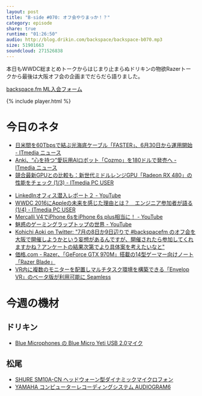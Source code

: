 ```yaml
---
layout: post
title: "B-side #070: オフ会やりまっか！？"
category: episode
share: true
runtime: "01:26:50"
audio: http://blog.drikin.com/backspace/backspace-b070.mp3
size: 51901663
soundcloud: 271526838
---
```


本日もWWDC総まとめトークからはじまり止まらぬドリキンの物欲Razerトークから最後は大阪オフ会の企画までだらだら語りました。

[backspace.fm ML入会フォーム](http://backspace.us11.list-manage.com/subscribe?u=09c933bd3997c1d16dbed156a&id=84b6529b91)

{% include player.html %}

# 今日のネタ
- [日米間を60Tbpsで結ぶ光海底ケーブル「FASTER」、6月30日から運用開始 - ITmedia ニュース](http://www.itmedia.co.jp/news/articles/1606/30/news091.html)
- [Anki、“心を持つ”愛玩用AIロボット「Cozmo」を180ドルで発売へ - ITmedia ニュース](http://www.itmedia.co.jp/news/articles/1606/28/news124.html)
- [競合最新GPUとの比較も：新世代ミドルレンジGPU「Radeon RX 480」の性能をチェック (1/3) - ITmedia PC USER](http://www.itmedia.co.jp/pcuser/articles/1606/29/news159.html)
* [LinkedInオフィス潜入レポート２ - YouTube](https://www.youtube.com/watch?v=mqBTv8HV57U&feature=youtu.be)
* [WWDC 2016にAppleの未来を感じた理由とは？　エンジニア参加者が語る (1/4) - ITmedia PC USER](http://www.itmedia.co.jp/pcuser/articles/1606/29/news062.html)
* [Mercalli V4でiPhone 6sをiPhone 6s plus相当に！ - YouTube](https://www.youtube.com/watch?v=zEvAyIJsob4&feature=youtu.be)
* [魅惑のゲーミングラップトップの世界 - YouTube](https://www.youtube.com/watch?v=69DAc_t13BA&feature=youtu.be)
* [Kohichi Aoki on Twitter: "7月の8日か9日辺りで #backspacefm のオフ会を大阪で開催しようかという妄想があるんですが、開催されたら参加してくれますかね？アンケートの結果次第でより具体案を考えたいなと"](https://twitter.com/drikin/status/747983927776673792)
* [価格.com - Razer、「GeForce GTX 970M」搭載の14型ゲーマー向けノート「Razer Blade」](http://news.kakaku.com/prdnews/cd=pc/ctcd=0020/id=57579/)
* [VR内に複数のモニターを配置しマルチタスク環境を構築できる「Envelop VR」のベータ版が利用可能に  Seamless](http://shiropen.com/2016/06/30/18134)

# 今週の機材

## ドリキン
* [Blue Microphones の Blue Micro Yeti USB 2.0マイク](http://amzn.to/1QWLhTS)

## 松尾
* [SHURE  SM10A-CN ヘッドウォーン型ダイナミックマイクロフォン](http://amzn.to/1LXIGkV) 
* [YAMAHA コンピューターレコーディングシステム AUDIOGRAM6](http://amzn.to/1Rsyq5W)
